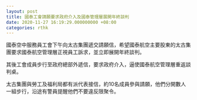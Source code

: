 ```yaml
---
layout: post
title: 國泰工會請願要求政府介入及國泰管理層展開年終談判
date: 2020-11-27 16:19:29.000000000 +08:00
categories: rthk
---
```


國泰空中服務員工會下午向太古集團遞交請願信，希望國泰航空主要股東的太古集團要求國泰航空管理層正視員工訴求，並立即展開年終談判。

其後工會成員步行至政府總部外遞信，要求政府介入，逼使國泰航空管理層重返談判桌。

太古集團與勞工及福利局都有派代表接信，約10名成員參與請願，他們分開數人一組步行，沿途有警員提醒他們不要違反限聚令。
